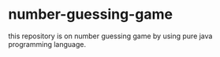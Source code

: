 # number-guessing-game
this repository is on number guessing game by using  pure java programming language.
